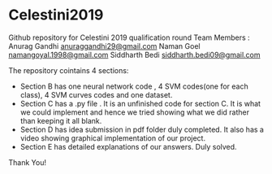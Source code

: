 # Celestini2019
Github repository for Celestini 2019 qualification round
Team Members : 
  Anurag Gandhi     anuraggandhi29@gmail.com 
  Naman Goel        namangoyal.1998@gmail.com 
  Siddharth Bedi    siddharth.bedi09@gmail.com


The repository cointains 4 sections:

* Section B has one neural network code , 4 SVM codes(one for each class), 4 SVM curves codes and one dataset.
* Section C has a .py file . It is an unfinished code for section C. It is what we could implement and hence we tried showing     what we did rather than keeping it all blank. 
* Section D has idea submission in pdf folder duly completed. It also has a video showing graphical implementation of our         project. 
* Section E has detailed explanations of our answers. Duly solved.

Thank You!
